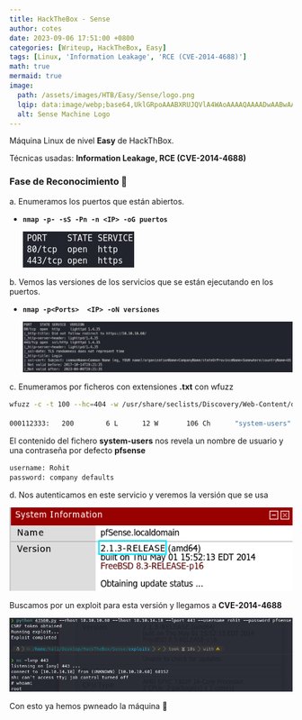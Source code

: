 ```yaml
---
title: HackTheBox - Sense
author: cotes
date: 2023-09-06 17:51:00 +0800
categories: [Writeup, HackTheBox, Easy]
tags: [Linux, 'Information Leakage', 'RCE (CVE-2014-4688)']
math: true
mermaid: true
image:
  path: /assets/images/HTB/Easy/Sense/logo.png
  lqip: data:image/webp;base64,UklGRpoAAABXRUJQVlA4WAoAAAAQAAAADwAABwAAQUxQSDIAAAARL0AmbZurmr57yyIiqE8oiG0bejIYEQTgqiDA9vqnsUSI6H+oAERp2HZ65qP/VIAWAFZQOCBCAAAA8AEAnQEqEAAIAAVAfCWkAALp8sF8rgRgAP7o9FDvMCkMde9PK7euH5M1m6VWoDXf2FkP3BqV0ZYbO6NA/VFIAAAA
  alt: Sense Machine Logo
---
```


Máquina Linux de nivel **Easy** de HackThBox.

Técnicas usadas: **Information Leakage, RCE (CVE-2014-4688)**

### Fase de Reconocimiento 🧣

a. Enumeramos los puertos que están abiertos.

* **`nmap -p- -sS -Pn -n <IP> -oG puertos`**

    ![](/assets/images/HTB/Easy/Sense/01-ports.png)

b. Vemos las versiones de los servicios que se están ejecutando en los puertos.

* **`nmap -p<Ports>  <IP> -oN versiones`**

    ![](/assets/images/HTB/Easy/Sense/02-versions.png)

c. Enumeramos por ficheros con extensiones **.txt** con wfuzz

```bash
wfuzz -c -t 100 --hc=404 -w /usr/share/seclists/Discovery/Web-Content/directory-list-lowercase-2.3-medium.txt https://<IP Sense>/FUZZ.txt

000112333:   200        6 L      12 W       106 Ch      "system-users"
```

El contenido del fichero **system-users** nos revela un nombre de usuario y una contraseña por defecto **pfsense**

```txt
username: Rohit
password: company defaults
```

d. Nos autenticamos en este servicio y veremos la versión que se usa

![](/assets/images/HTB/Easy/Sense/03-version.png)

Buscamos por un exploit para esta versión y llegamos a **CVE-2014-4688**

![](/assets/images/HTB/Easy/Sense/04-root.png)

Con esto ya hemos pwneado la máquina 🤖
